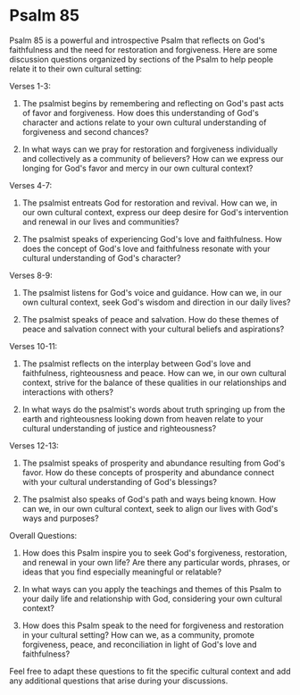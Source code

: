 # Psalm 85

Psalm 85 is a powerful and introspective Psalm that reflects on God's faithfulness and the need for restoration and forgiveness. Here are some discussion questions organized by sections of the Psalm to help people relate it to their own cultural setting:

Verses 1-3:

1. The psalmist begins by remembering and reflecting on God's past acts of favor and forgiveness. How does this understanding of God's character and actions relate to your own cultural understanding of forgiveness and second chances?

2. In what ways can we pray for restoration and forgiveness individually and collectively as a community of believers? How can we express our longing for God's favor and mercy in our own cultural context?

Verses 4-7:

1. The psalmist entreats God for restoration and revival. How can we, in our own cultural context, express our deep desire for God's intervention and renewal in our lives and communities?

2. The psalmist speaks of experiencing God's love and faithfulness. How does the concept of God's love and faithfulness resonate with your cultural understanding of God's character?

Verses 8-9:

1. The psalmist listens for God's voice and guidance. How can we, in our own cultural context, seek God's wisdom and direction in our daily lives?

2. The psalmist speaks of peace and salvation. How do these themes of peace and salvation connect with your cultural beliefs and aspirations?

Verses 10-11:

1. The psalmist reflects on the interplay between God's love and faithfulness, righteousness and peace. How can we, in our own cultural context, strive for the balance of these qualities in our relationships and interactions with others?

2. In what ways do the psalmist's words about truth springing up from the earth and righteousness looking down from heaven relate to your cultural understanding of justice and righteousness?

Verses 12-13:

1. The psalmist speaks of prosperity and abundance resulting from God's favor. How do these concepts of prosperity and abundance connect with your cultural understanding of God's blessings?

2. The psalmist also speaks of God's path and ways being known. How can we, in our own cultural context, seek to align our lives with God's ways and purposes?

Overall Questions:

1. How does this Psalm inspire you to seek God's forgiveness, restoration, and renewal in your own life? Are there any particular words, phrases, or ideas that you find especially meaningful or relatable?

2. In what ways can you apply the teachings and themes of this Psalm to your daily life and relationship with God, considering your own cultural context?

3. How does this Psalm speak to the need for forgiveness and restoration in your cultural setting? How can we, as a community, promote forgiveness, peace, and reconciliation in light of God's love and faithfulness?

Feel free to adapt these questions to fit the specific cultural context and add any additional questions that arise during your discussions.